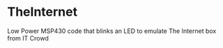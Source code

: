 TheInternet
===========

Low Power MSP430 code that blinks an LED to emulate The Internet box from IT Crowd
